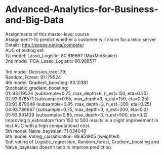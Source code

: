 # Advanced-Analytics-for-Business-and-Big-Data
Assignments of this master-level course<br />
Assignment1-To predict whether a customer will churn for a telco server<br />
  Details: http://seppe.net/aa/compete/<br />
  AUC of testing set:<br />
  1st model: Lasso_Logistic: 80.816667 (MaxMinScaler)<br />
  2nd model: PCA_Lasso_Logistic: 60.988571<br />          
  3rd model: Decision_tree: 79;<br />
             Random_Forest: 91.179524<br />
  4th model: Gradient_boosting: 93.10381<br />
             Stochastic_gradient_boosting:<br />
               01: 93.119524 (subsample=0.75, max_depth=6, n_est=150, eta=0.25)<br />
               02:93.978571 (subsample=0.85, max_depth=3, n_est=150, eta=0.25)<br />
               03:93.879048 (subsample=0.85, max_depth=3, n_est=300, eta=0.25)<br />
               04:93.786667 (subsample=0.75, max_depth=3, n_est=200, eta=0.2)<br />
               05:93.981429 (subsample=0.85, max_depth=3, n_est=500, eta=0.2)<br />
               Improving n_estimators from 150 to 500 results in a slight improvement in test AUC with a high computational cost.<br />
  5th model: Naive_bayesian: 71.034048<br />
  6th model: Voting_classification: 89.851905 (weighted)<br />
    Soft voting of Logistic_regression, Random_forest, Gradient_boosting and Naive_bayesian doesn't help to improve prediction.<br />
